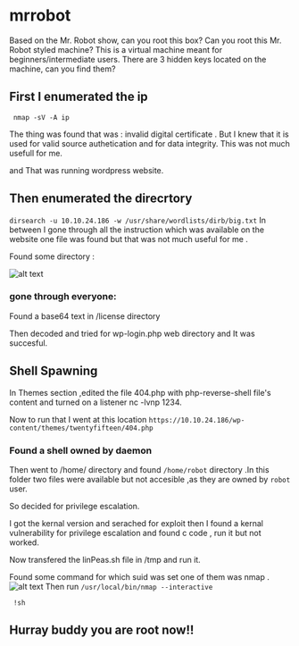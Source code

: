 # mrrobot
Based on the Mr. Robot show, can you root this box?
Can you root this Mr. Robot styled machine? This is a virtual machine meant for beginners/intermediate users. There are 3 hidden keys located on the machine, can you find them?



## First I enumerated the ip 
`` nmap -sV -A ip``

The thing was found that was : invalid digital certificate . But I knew that it is used for valid source authetication and for data integrity. This was not much usefull for me.

and That was running wordpress website.
## Then enumerated the direcrtory

```dirsearch -u 10.10.24.186 -w /usr/share/wordlists/dirb/big.txt```
In between I gone through all the instruction which was available on the website one file was found but that was not much useful for me .

Found some directory :

![ alt text ](./dirsearch_result.png)

### gone through everyone:
Found a base64 text in /license directory 

Then decoded and tried for wp-login.php web directory and It was succesful. 
## Shell Spawning

In Themes section  ,edited the file 404.php with php-reverse-shell file's content and turned on a listener nc -lvnp 1234.

Now to run that I went at  this location
```https://10.10.24.186/wp-content/themes/twentyfifteen/404.php```

### Found a shell owned by daemon
Then went to /home/ directory and found ```/home/robot``` directory .In this folder two files were available but not accesible ,as they are owned by `robot` user.


So decided for privilege escalation.

I got the kernal version and serached for exploit then I found a kernal vulnerability for privilege escalation and found c code , run it but not worked.

Now transfered the linPeas.sh file in /tmp and run it.

Found some command for which suid was set one of them was nmap .
![alt text](./suid_file.png)
 Then run
  ``` /usr/local/bin/nmap --interactive ```

 ``` !sh```


## Hurray buddy you are root now!!
